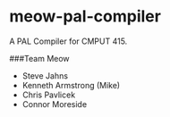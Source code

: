 meow-pal-compiler
=================

A PAL Compiler for CMPUT 415.

###Team Meow
* Steve Jahns
* Kenneth Armstrong (Mike)
* Chris Pavlicek
* Connor Moreside
